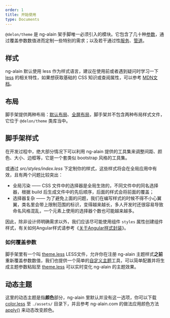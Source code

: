 ```yaml
---
order: 1
title: 开始使用
type: Documents
---
```


`@delon/theme` 是 ng-alain 架手脚唯一必须引入的模块。它包含了几十种[参数](/theme/global)，通过覆盖参数数值进而定制一些特别的需求；以及若干通过性[服务](/theme/menu)、[管道](/theme/date)。

## 样式

ng-alain 默认使用 less 作为样式语言，建议在使用前或者遇到疑问时学习一下 [less](http://lesscss.org/) 的相关特性，如果想获取基础的 CSS 知识或查阅属性，可以参考 [MDN文档](https://developer.mozilla.org/zh-CN/docs/Web/CSS/Reference)。

## 布局

脚手架提供两种布局：[默认布局](/theme/default)、[全屏布局](/theme/fullscreen)，脚手架并不包含两种布局样式文件，它位于 `@delon/theme` 类库当中。

## 脚手架样式

在开发过程中，绝大部分情况下可以利用 ng-alain 提供的工具集来调整间距、颜色、大小、边框等，它是一个套类似 bootstrap 风格的工具集。

或通过 *src/styles/index.less* 下定制你的样式，这些样式将会在全局应用中有效，且有两个问题比较突出：

- 全局污染 —— CSS 文件中的选择器是全局生效的，不同文件中的同名选择器，根据 build 后生成文件中的先后顺序，后面的样式会将前面的覆盖；
- 选择器复杂 —— 为了避免上面的问题，我们在编写样式的时候不得不小心翼翼，类名里会带上限制范围的标识，变得越来越长，多人开发时还很容易导致命名风格混乱，一个元素上使用的选择器个数也可能越来越多。

因此，除非设计师明确需求以外，我们应该尽可能使用组件 `styles` 属性创建组件样式，有关如何Angular样式请参考《[关于Angular样式封装](https://zhuanlan.zhihu.com/p/31235358)》。

### 如何覆盖参数

脚手架里有一个叫 [theme.less](https://github.com/cipchk/ng-alain/blob/master/src/styles/theme.less) LESS文件，允许你在注册 ng-alain 主题样式**之前**重新覆盖参数数值，我们也提供一个简单的[自定义主题](/tools/theme)工具，可以简单配置并将生成主题参数粘贴至 [theme.less](https://github.com/cipchk/ng-alain/blob/master/src/styles/theme.less) 可以实时变化 ng-alain 的主题效果。

## 动态主题

这里的动态主题是指**颜色**部分，ng-alain 里默认并没有这一选项，你可以下载 [color.less](https://github.com/cipchk/delon/blob/master/src/assets/color.less) 至 `./assets/` 目录下，并且参考 ng-alain.com 的做法应用颜色方法 [apply()](https://github.com/cipchk/delon/blob/master/src/app/routes/tools/theme/editor/editor.component.ts#L74) 来动态改变颜色。
